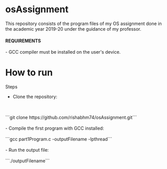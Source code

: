 # osAssignment

This repository consists of the program files of my OS assignment done in the academic year 2019-20 under the guidance of my professor.

<h4>REQUIREMENTS</h4>
- GCC compiler must be installed on the user's device.

# How to run
Steps
<br>
- Clone the repository:
<br>
<br>
```git clone https://github.com/rishabhm74/osAssignment.git```
<br>
<br>
- Compile the first program with GCC installed:
<br>
<br>
```gcc part1Program.c -outputFilename -lpthread```
<br>
<br>
- Run the output file:
<br>
<br>
```./outputFilename```
<br>
<br>
